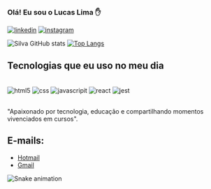 ### Olá! Eu sou o Lucas Lima ✋

[![linkedin](https://img.shields.io/badge/LinkedIn-0077B5?style=for-the-badge&logo=linkedin&logoColor=white)](https://www.linkedin.com/in/lucaslimasilva-dev/)
[![instagram](https://img.shields.io/badge/Instagram-E4405F?style=for-the-badge&logo=instagram&logoColor=white)](https://www.instagram.com/lucaslls.1989/)

![Silva GitHub stats](https://github-readme-stats.vercel.app/api?username=lucaslsx21&show_icons=true&theme=tokyonight)
[![Top Langs](https://github-readme-stats.vercel.app/api/top-langs/?username=lucaslsx21&layout=compact)](https://github.com/lucaslsx21/github-readme-stats)

## Tecnologias que eu uso no meu dia

<div style="display: inline_block"><br/>
    <img align="center" alt="html5" src="https://img.shields.io/badge/HTML5-E34F26?style=for-the-badge&logo=html5&logoColor=white" />
    <img align="center" alt="css" src="https://img.shields.io/badge/CSS3-1572B6?style=for-the-badge&logo=css3&logoColor=white" />
    <img align="center" alt="javascripit" src="https://img.shields.io/badge/JavaScript-F7DF1E?style=for-the-badge&logo=javascript&logoColor=black" />
    <img align="center" alt="react" src="https://img.shields.io/badge/React-20232A?style=for-the-badge&logo=react&logoColor=61DAFB" />
    <img align="center" alt="jest" src="https://img.shields.io/badge/Jest-323330?style=for-the-badge&logo=Jest&logoColor=white" />
</div>
<br/>

"Apaixonado por tecnologia, educação e compartilhando momentos vivenciados em cursos".

## E-mails:
- [Hotmail](lucaslsilva@live.com)<br/>
- [Gmail](lucaslls.1989@gmail.com)

![Snake animation](https://github.com/lucaslsx21/lucaslsx21/blob/output/github-contribution-grid-snake.svg)
